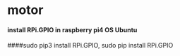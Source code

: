 # motor
#### install RPi.GPIO in raspberry pi4 OS Ubuntu
####sudo pip3 install RPi.GPIO, sudo pip install RPi.GPIO
